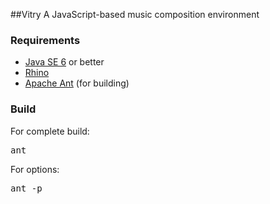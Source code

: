 ##Vitry
A JavaScript-based music composition environment

### Requirements
- [Java SE 6](http://www.java.com/en/download/) or better
- [Rhino](http://www.mozilla.org/rhino/)
- [Apache Ant](http://ant.apache.org/) (for building)

### Build
For complete build:
<pre>
ant
</pre>

For options:
<pre>
ant -p
</pre>

